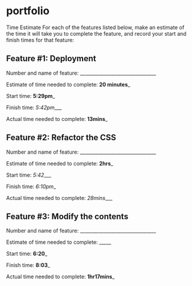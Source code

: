 # portfolio

Time Estimate
For each of the features listed below, make an estimate of the time it will take you to complete the feature, and record your start and finish times for that feature:

## Feature #1: Deployment

Number and name of feature: ________________________________

Estimate of time needed to complete: __20 minutes___

Start time: __5:29pm___

Finish time: _5:42pm____

Actual time needed to complete: __13mins___

## Feature #2: Refactor the CSS

Number and name of feature: ________________________________

Estimate of time needed to complete: __2hrs___

Start time: _5:42____

Finish time: _6:10pm__

Actual time needed to complete: _28mins____

## Feature #3: Modify the contents

Number and name of feature: ________________________________

Estimate of time needed to complete: _____

Start time: __6:20___

Finish time: __8:03___

Actual time needed to complete: __1hr17mins___